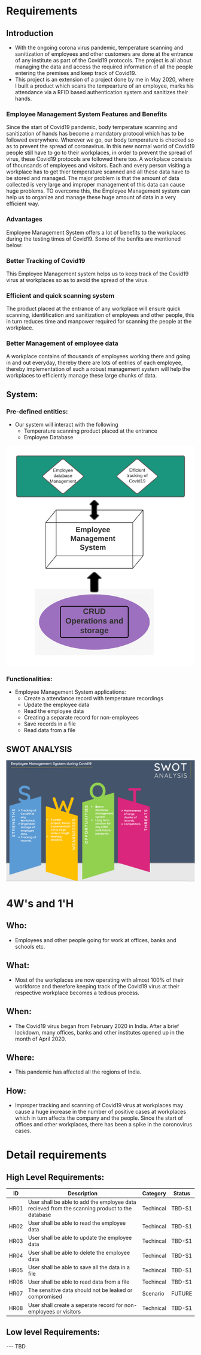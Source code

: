# Requirements
## Introduction
 * With the ongoing corona virus pandemic, temperature scanning and sanitization of employees and other customers are done at the entrance of any institute as part of the Covid19 protocols. The project is all about managing the data and access the required information of all the people entering the premises and keep track of Covid19.
 * This project is an extension of a project done by me in May 2020, where I built a product which scans the tempearture of an employee, marks his attendance via a RFID based authentication system and sanitizes their hands.

### Employee Management System Features and Benefits
Since the start of Covid19 pandemic, body temperature scanning and sanitization of hands has become a mandatory protocol which has to be followed everywhere. Wherever we go, our body temperature is checked so as to prevent the spread of coronavirus. In this new normal world of Covid19 people still have to go to their workplaces, in order to prevent the spread of virus, these Covid19 protocols are followed there too. A workplace consists of thounsands of employees and visitors. Each and every person visiting a workplace has to get thier temperature scanned and all these data have to be stored and managed. The major problem is that the amount of data collected is very large and improper management of this data can cause huge problems. TO overcome this, the Employee Management system can help us to organize and manage these huge amount of data in a very efficient way.

### Advantages
Employee Management System offers a lot of benefits to the workplaces during the testing times of Covid19. Some of the benfits are mentioned below:

### Better Tracking of Covid19
This Employee Management system helps us to keep track of the Covid19 virus at workplaces so as to avoid the spread of the virus.

### Efficient and quick scanning system
The product placed at the entrance of any workplace will ensure quick scanning, identification and sanitization of employees and other people, this in turn reduces time and manpower required for scanning the people at the workplace.

### Better Management of employee data
A workplace contains of thousands of employees working there and going in and out everyday, thereby there are lots of entries of each employee, thereby implementation of such a robust management system will help the workplaces to efficiently manage these large chunks of data.

## System:
### Pre-defined entities:
* Our system will interact with the following 
    * Temperature scanning product placed at the entrance
    * Employee Database
    
![Description](https://github.com/somyagupta-2910/LTTS_MiniProject_256203/blob/main/1_Requirements/System.png)
### Functionalities:
* Employee Management System applications:
    * Create a attendance record with temperature recordings
    * Update the employee data
    * Read the employee data
    * Creating a separate record for non-employees
    * Save records in a file
    * Read data from a file

## SWOT ANALYSIS
![SWOT Analysis](https://github.com/somyagupta-2910/LTTS_MiniProject_256203/blob/main/1_Requirements/swot_analysis.PNG)

# 4W&#39;s and 1&#39;H

## Who:
* Employees and other people going for work at offices, banks and schools etc.

## What:
* Most of the workplaces are now operating with almost 100% of their workforce and therefore keeping track of the Covid19 virus at their respective workplace becomes a tedious process.

## When:
* The Covid19 virus began from February 2020 in India. After a brief lockdown, many offices, banks and other institutes opened up in the month of April 2020.

## Where:
* This pandemic has affected all the regions of India.

## How:
* Improper tracking and scanning of Covid19 virus at workplaces may cause a huge increase in the number of positive cases at workplaces which in turn affects the company and the people. Since the start of offices and other workplaces, there has been a spike in the coronovirus cases.

# Detail requirements
## High Level Requirements: 
| ID | Description | Category | Status | 
| ----- | ----- | ------- | ---------|
| HR01 | User shall be able to add the employee data recieved from the scanning product to the database | Techincal | TBD-S1 | 
| HR02 | User shall be able to read the employee data | Techincal | TBD-S1 |
| HR03 | User shall be able to update the employee data | Techincal | TBD-S1 |
| HR04 | User shall be able to delete the employee data | Techincal | TBD-S1 |
| HR05 | User shall be able to save all the data in a file | Techincal | TBD-S1 |
| HR06 | User shall be able to read data from a file | Techincal | TBD-S1 |
| HR07 | The sensitive data should not be leaked or compromised | Scenario | FUTURE |
| HR08 | User shall create a seperate record for non-employees or visitors | Technical | TBD-S1 |
##  Low level Requirements:

--- TBD
